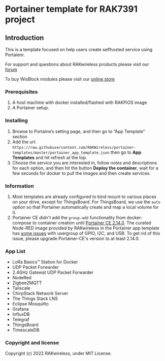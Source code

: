 # Portainer template for RAK7391 project

## Introduction

This is a template focused on help users create selfhosted service using Portaienr.

For support and questions about RAKwireless products please visit our [forum](https://forum.rakwireless.com/)

To buy WisBlock modules please visit our [online store](https://store.rakwireless.com/)

### Prerequisites

1. A host machine with docker installed/flashed with RAKPiOS image
2. A Portainer setup.

### Installing

1. Browse to Portaine’s setting page, and then go to ”App Template" section
2. Add the url: `https://raw.githubusercontent.com/RAKWireless/portainer-templates/master/portainer_app_template.json` then go to **App Templates** and hit refresh at the top.
3. Choose the service you are interested in, follow notes and descriptions for each option, and then hit the button **Deploy the container**, wait for a few seconds for docker to pull the images and then create services.

### Information

1. Most templates are already configured to bind mount to various places on your drive, except for ThingsBoard. For ThingsBoard, we use the `auto` option so that Portainer automatically create and map a local volume for it. 
2. Portainer CE didn't add the `group-add` functionality from docker-compose to container creation until [Portainer CE 2.14.0](https://hub.docker.com/layers/portainer-ce/portainer/portainer-ce/2.14.0/images/sha256-c418af6e9c087952318189c8fcb4b32326d5be39eabafff4fb49e81a24a56bca?context=explore). The curated Node-RED image provided by RAKwireless in the Portainer app template has [some issues](https://github.com/portainer/portainer/issues/6970) with usergroup of GPIO, I2C, and USB. To get rid of this issue, please upgrade Portainer-CE's version to at least 2.14.0.


### App List

  - LoRa Basics™ Station for Docker 
  - UDP Packet Forwarder
  - 2.4GHz Gatewat UDP Packet Forwarder
  - NodeRed
  - Zigbee2MQTT
  - Tailscale
  - ChirpStack Network Server
  - The Things Stack LNS
  - Eclipse Mosquitto
  - Grafana
  - InfluxDB
  - Telegraf
  - ThingsBoard 
  - TimescaleDB

### Copyright and license

Copyright (c) 2022 RAKwireless, under MIT License.

